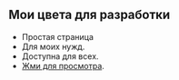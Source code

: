 ## Мои цвета для разработки

- Простая страница 
- Для моих нужд.
- Доступна для всех.
- [Жми для просмотра](https://romiruss.github.io/colorline/).
